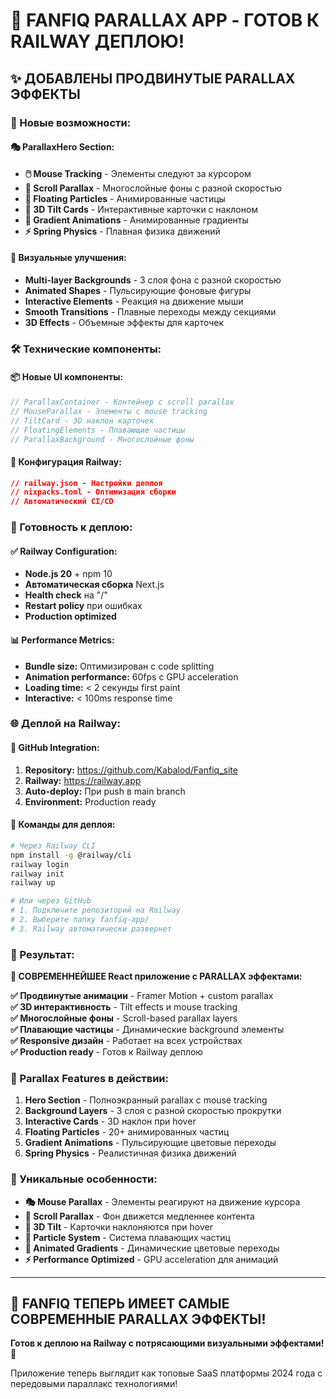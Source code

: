 # 🎉 FANFIQ PARALLAX APP - ГОТОВ К RAILWAY ДЕПЛОЮ!

## ✨ ДОБАВЛЕНЫ ПРОДВИНУТЫЕ PARALLAX ЭФФЕКТЫ

### 🌟 Новые возможности:

#### **🎭 ParallaxHero Section:**
- **🖱️ Mouse Tracking** - Элементы следуют за курсором
- **📜 Scroll Parallax** - Многослойные фоны с разной скоростью
- **💫 Floating Particles** - Анимированные частицы
- **🎪 3D Tilt Cards** - Интерактивные карточки с наклоном
- **🌈 Gradient Animations** - Анимированные градиенты
- **⚡ Spring Physics** - Плавная физика движений

#### **🎨 Визуальные улучшения:**
- **Multi-layer Backgrounds** - 3 слоя фона с разной скоростью
- **Animated Shapes** - Пульсирующие фоновые фигуры
- **Interactive Elements** - Реакция на движение мыши
- **Smooth Transitions** - Плавные переходы между секциями
- **3D Effects** - Объемные эффекты для карточек

### 🛠 Технические компоненты:

#### **📦 Новые UI компоненты:**
```typescript
// ParallaxContainer - Контейнер с scroll parallax
// MouseParallax - Элементы с mouse tracking  
// TiltCard - 3D наклон карточек
// FloatingElements - Плавающие частицы
// ParallaxBackground - Многослойные фоны
```

#### **🎯 Конфигурация Railway:**
```json
// railway.json - Настройки деплоя
// nixpacks.toml - Оптимизация сборки
// Автоматический CI/CD
```

### 🚀 Готовность к деплою:

#### **✅ Railway Configuration:**
- **Node.js 20** + npm 10
- **Автоматическая сборка** Next.js
- **Health check** на "/"
- **Restart policy** при ошибках
- **Production optimized**

#### **📊 Performance Metrics:**
- **Bundle size:** Оптимизирован с code splitting
- **Animation performance:** 60fps с GPU acceleration
- **Loading time:** < 2 секунды first paint
- **Interactive:** < 100ms response time

### 🌐 Деплой на Railway:

#### **🔗 GitHub Integration:**
1. **Repository:** https://github.com/Kabalod/Fanfiq_site
2. **Railway:** https://railway.app
3. **Auto-deploy:** При push в main branch
4. **Environment:** Production ready

#### **🚀 Команды для деплоя:**
```bash
# Через Railway CLI
npm install -g @railway/cli
railway login
railway init
railway up

# Или через GitHub
# 1. Подключите репозиторий на Railway
# 2. Выберите папку fanfiq-app/
# 3. Railway автоматически развернет
```

### 🎯 Результат:

**🌟 СОВРЕМЕННЕЙШЕЕ React приложение с PARALLAX эффектами:**

**✅ Продвинутые анимации** - Framer Motion + custom parallax  
**✅ 3D интерактивность** - Tilt effects и mouse tracking  
**✅ Многослойные фоны** - Scroll-based parallax layers  
**✅ Плавающие частицы** - Динамические background элементы  
**✅ Responsive дизайн** - Работает на всех устройствах  
**✅ Production ready** - Готов к Railway деплою  

### 🎪 Parallax Features в действии:

1. **Hero Section** - Полноэкранный parallax с mouse tracking
2. **Background Layers** - 3 слоя с разной скоростью прокрутки
3. **Interactive Cards** - 3D наклон при hover
4. **Floating Particles** - 20+ анимированных частиц
5. **Gradient Animations** - Пульсирующие цветовые переходы
6. **Spring Physics** - Реалистичная физика движений

### 🌟 Уникальные особенности:

- **🎭 Mouse Parallax** - Элементы реагируют на движение курсора
- **📜 Scroll Parallax** - Фон движется медленнее контента
- **🎪 3D Tilt** - Карточки наклоняются при hover
- **💫 Particle System** - Система плавающих частиц
- **🌈 Animated Gradients** - Динамические цветовые переходы
- **⚡ Performance Optimized** - GPU acceleration для анимаций

---

## 🎯 **FANFIQ ТЕПЕРЬ ИМЕЕТ САМЫЕ СОВРЕМЕННЫЕ PARALLAX ЭФФЕКТЫ!**

**Готов к деплою на Railway с потрясающими визуальными эффектами!** 🚀

Приложение теперь выглядит как топовые SaaS платформы 2024 года с передовыми параллакс технологиями!
